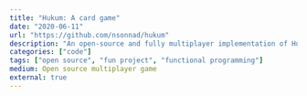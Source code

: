 ```yaml
---
title: "Hukum: A card game"
date: "2020-06-11"
url: "https://github.com/nsonnad/hukum"
description: "An open-source and fully multiplayer implementation of Hukum, an Indian trick-taking card game my father's family has played as long as I can remember. This project is partially a way to play the game, but also an archive of the concept and ruleset. Built with Elixir and Elm."
categories: ["code"]
tags: ["open source", "fun project", "functional programming"]
medium: Open source multiplayer game
external: true
---
```

